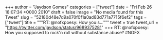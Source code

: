 
+++
author = "Jaydson Gomes"
categories = ["tweet"]
date = "Fri Feb 26 18:07:34 +0000 2010"
draft = false
image = "No media found for this Tweet"
slug = "52180d48e7d9a070f0f1a0ad83d771a7715f6ef2"
tags = ["tweet"]
title = """RT: @nofxpoesy: How you s..."""
tweet = true
tweet_url = "https://twitter.com/jaydson/status/9689375281"
+++
RT: @nofxpoesy: How you supposed to rock'n roll without substance abuse? #NOFX

